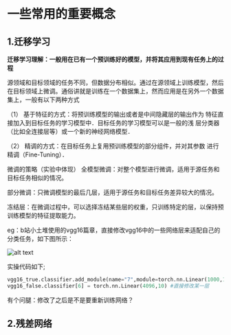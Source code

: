# 一些常用的重要概念
## 1.迁移学习
**迁移学习理解：一般用在已有一个预训练好的模型，并将其应用到现有任务上的过程**


源领域和目标领域的任务不同，但数据分布相似。通过在源领域上训练模型，然后在目标领域上微调。通俗讲就是训练在一个数据集上，然而应用是在另外一个数据集上，一般有以下两种方式

（1） 基于特征的方式：将预训练模型的输出或者是中间隐藏层的输出作为 特征直接加入到目标任务的学习模型中．目标任务的学习模型可以是一般的浅 层分类器（比如全连接层等）或一个新的神经网络模型．

（2） 精调的方式：在目标任务上复用预训练模型的部分组件，并对其参数 进行精调（Fine-Tuning）．

微调的策略（实验中体现）
全模型微调：对整个模型进行微调，适用于源任务和目标任务相似的情况。

部分微调：只微调模型的最后几层，适用于源任务和目标任务差异较大的情况。

冻结层：在微调过程中，可以选择冻结某些层的权重，只训练特定的层，以保持预训练模型的特征提取能力。

eg：b站小土堆使用的vgg16篇章，直接修改vgg16中的一些网络层来适配自己的分类任务，如下图所示：

![alt text](https://i-blog.csdnimg.cn/blog_migrate/ce9540e5341406eeefe0de35e410807a.png)

实操代码如下;

```python
vgg16_true.classifier.add_module(name="7",module=torch.nn.Linear(1000,10)) #直接添加自己想要的线形层
vgg16_false.classifier[6] = torch.nn.Linear(4096,10) #直接修改某一层
```

有个问腿：修改了之后是不是要重新训练网络？

## 2.残差网络